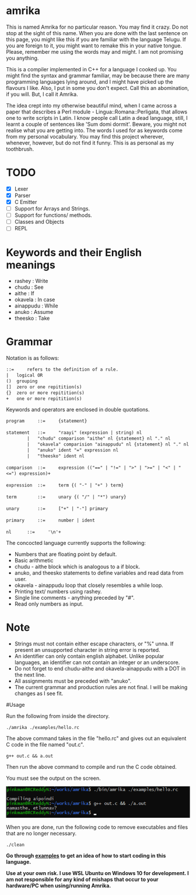 # amrika

This is named Amrika for no particular reason. You may find it crazy. Do not stop at the sight of this name. When you are done with the last sentence on this page, you might like this if you are familiar with the language Telugu. If you are foreign to it, you might want to remake this in your native tongue. Please, remember me using the words may and might. I am not promising you anything.

This is a compiler implemented in C++ for a language I cooked up. You might find the syntax and grammar familiar, may be because there are many programming languages lying around, and I might have picked up the flavours I like. Also, I put in some you don't expect. Call this an abomination, if you will. But, I call it Amrika.

The idea crept into my otherwise beautiful mind, when I came across a paper that describes a Perl module - Lingua::Romana::Perligata, that allows one to write scripts in Latin. I know people call Latin a dead language, still, I learnt a couple of sentences like 'Sum domi dormit'. Beware, you might not realise what you are getting into. The words I used for as keywords come from my personal vocabulary. You may find this project wherever, whenever, however, but do not find it funny. This is as personal as my toothbrush.

# TODO
- [x] Lexer
- [x] Parser
- [x] C Emitter
- [ ] Support for Arrays and Strings.
- [ ] Support for functions/ methods.
- [ ] Classes and Objects
- [ ] REPL

# Keywords and their English meanings

- rashey	:	Write
- chudu		:	See
- aithe		:	If
- okavela	:	In case
- ainappudu	:	While
- anuko		:	Assume
- theesko	:	Take

# Grammar

Notation is as follows:

```
::= 	refers to the definition of a rule.
|	logical OR
()	grouping
[]	zero or one repitition(s)
{}	zero or more repitition(s)
+	one or more repitition(s)
```

Keywords and operators are enclosed in double quotations.

```
program     ::=		{statement}

statement   ::=		"raayi" (expression | string) nl
		|	"chudu" comparison "aithe" nl {statement} nl "." nl
		|	"okavela" comparision "ainappudu" nl {statement} nl "." nl
		|	"anuko" ident "=" expression nl
		|	"theesko" ident nl

comparison  ::=		expression (("==" | "!=" | ">" | ">=" | "<" | "<=") expression)+

expression  ::=		term {( "-" | "+" ) term}

term	    ::=		unary {( "/" | "*") unary}

unary	    ::=		["+" | "-"] primary

primary     ::=		number | ident

nl	    ::=		'\n'+

```
			
The concocted language currently supports the following:
- Numbers that are floating point by default.
- Basic arithmetic
- chudu - aithe block which is analogous to a if block.
- anuko, and theesko statements to define variables and read data from user.
- okavela - ainappudu loop that closely resembles a while loop.
- Printing text/ numbers using rashey.
- Single line comments - anything preceded by "#".
- Read only numbers as input.

# Note
- Strings must not contain either escape characters, or "%" unna. If present an unsupported character in string error is reported.
- An identifier can only contain english alphabet. Unlike popular languages, an identifier can not contain an integer or an underscore. 
- Do not forget to end chudu-aithe and okavela-ainappudu with a DOT in the next line.
- All assignments must be preceded with "anuko".
- The current grammar and production rules are not final. I will be making changes as I see fit.


#Usage

Run the following from inside the directory.
```
./amrika ./examples/hello.rc
```
The above command takes in the file "hello.rc" and gives out an equivalent C code in the file named "out.c".

```
g++ out.c && a.out
```
Then run the above command to compile and run the C code obtained.

You must see the output on the screen.
<div align="center">
	<img src="./support/hello.png">
</div>

When you are done, run the following code to remove executables and files that are no longer necessary.
```
./clean
```

<b><p>Go through <a href="./examples/">examples</a> to get an idea of how to start coding in this language.</p>

<p>Use at your own risk. I use WSL Ubuntu on Windows 10 for development. I am not responsible for any kind of mishaps that occur to your hardware/PC when using/running Amrika.<p><b> 
